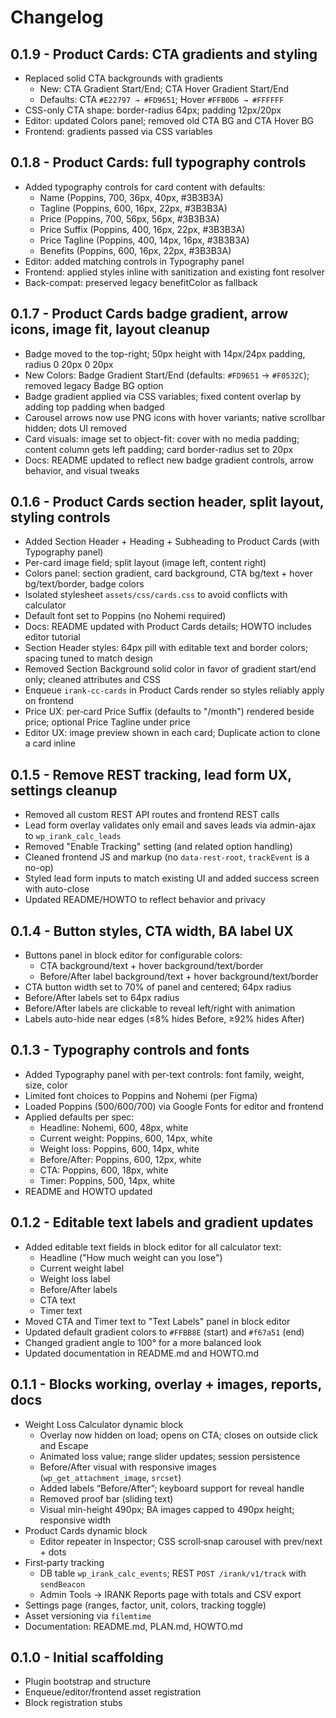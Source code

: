 # Changelog

## 0.1.9 - Product Cards: CTA gradients and styling
- Replaced solid CTA backgrounds with gradients
  - New: CTA Gradient Start/End; CTA Hover Gradient Start/End
  - Defaults: CTA `#E22797 → #FD9651`; Hover `#FFB0D6 → #FFFFFF`
- CSS-only CTA shape: border-radius 64px; padding 12px/20px
- Editor: updated Colors panel; removed old CTA BG and CTA Hover BG
- Frontend: gradients passed via CSS variables

## 0.1.8 - Product Cards: full typography controls
- Added typography controls for card content with defaults:
  - Name (Poppins, 700, 36px, 40px, #3B3B3A)
  - Tagline (Poppins, 600, 16px, 22px, #3B3B3A)
  - Price (Poppins, 700, 56px, 56px, #3B3B3A)
  - Price Suffix (Poppins, 400, 16px, 22px, #3B3B3A)
  - Price Tagline (Poppins, 400, 14px, 16px, #3B3B3A)
  - Benefits (Poppins, 600, 16px, 22px, #3B3B3A)
- Editor: added matching controls in Typography panel
- Frontend: applied styles inline with sanitization and existing font resolver
- Back-compat: preserved legacy benefitColor as fallback

## 0.1.7 - Product Cards badge gradient, arrow icons, image fit, layout cleanup
- Badge moved to the top-right; 50px height with 14px/24px padding, radius 0 20px 0 20px
- New Colors: Badge Gradient Start/End (defaults: `#FD9651` → `#F0532C`); removed legacy Badge BG option
- Badge gradient applied via CSS variables; fixed content overlap by adding top padding when badged
- Carousel arrows now use PNG icons with hover variants; native scrollbar hidden; dots UI removed
- Card visuals: image set to object-fit: cover with no media padding; content column gets left padding; card border-radius set to 20px
- Docs: README updated to reflect new badge gradient controls, arrow behavior, and visual tweaks

## 0.1.6 - Product Cards section header, split layout, styling controls
- Added Section Header + Heading + Subheading to Product Cards (with Typography panel)
- Per-card image field; split layout (image left, content right)
- Colors panel: section gradient, card background, CTA bg/text + hover bg/text/border, badge colors
- Isolated stylesheet `assets/css/cards.css` to avoid conflicts with calculator
- Default font set to Poppins (no Nohemi required)
- Docs: README updated with Product Cards details; HOWTO includes editor tutorial
 - Section Header styles: 64px pill with editable text and border colors; spacing tuned to match design
 - Removed Section Background solid color in favor of gradient start/end only; cleaned attributes and CSS
 - Enqueue `irank-cc-cards` in Product Cards render so styles reliably apply on frontend
 - Price UX: per‑card Price Suffix (defaults to "/month") rendered beside price; optional Price Tagline under price
 - Editor UX: image preview shown in each card; Duplicate action to clone a card inline

## 0.1.5 - Remove REST tracking, lead form UX, settings cleanup
- Removed all custom REST API routes and frontend REST calls
- Lead form overlay validates only email and saves leads via admin-ajax to `wp_irank_calc_leads`
- Removed "Enable Tracking" setting (and related option handling)
- Cleaned frontend JS and markup (no `data-rest-root`, `trackEvent` is a no-op)
- Styled lead form inputs to match existing UI and added success screen with auto-close
- Updated README/HOWTO to reflect behavior and privacy

## 0.1.4 - Button styles, CTA width, BA label UX
- Buttons panel in block editor for configurable colors:
  - CTA background/text + hover background/text/border
  - Before/After label background/text + hover background/text/border
- CTA button width set to 70% of panel and centered; 64px radius
- Before/After labels set to 64px radius
- Before/After labels are clickable to reveal left/right with animation
- Labels auto-hide near edges (≤8% hides Before, ≥92% hides After)

## 0.1.3 - Typography controls and fonts
- Added Typography panel with per-text controls: font family, weight, size, color
- Limited font choices to Poppins and Nohemi (per Figma)
- Loaded Poppins (500/600/700) via Google Fonts for editor and frontend
- Applied defaults per spec:
  - Headline: Nohemi, 600, 48px, white
  - Current weight: Poppins, 600, 14px, white
  - Weight loss: Poppins, 600, 14px, white
  - Before/After: Poppins, 600, 12px, white
  - CTA: Poppins, 600, 18px, white
  - Timer: Poppins, 500, 14px, white
- README and HOWTO updated

## 0.1.2 - Editable text labels and gradient updates
- Added editable text fields in block editor for all calculator text:
  - Headline ("How much weight can you lose")
  - Current weight label
  - Weight loss label
  - Before/After labels
  - CTA text
  - Timer text
- Moved CTA and Timer text to "Text Labels" panel in block editor
- Updated default gradient colors to `#FFBB8E` (start) and `#f67a51` (end)
- Changed gradient angle to 100° for a more balanced look
- Updated documentation in README.md and HOWTO.md

## 0.1.1 - Blocks working, overlay + images, reports, docs
- Weight Loss Calculator dynamic block
  - Overlay now hidden on load; opens on CTA; closes on outside click and Escape
  - Animated loss value; range slider updates; session persistence
  - Before/After visual with responsive images (`wp_get_attachment_image`, `srcset`)
  - Added labels “Before/After”; keyboard support for reveal handle
  - Removed proof bar (sliding text)
  - Visual min-height 490px; BA images capped to 490px height; responsive width
- Product Cards dynamic block
  - Editor repeater in Inspector; CSS scroll‑snap carousel with prev/next + dots
- First‑party tracking
  - DB table `wp_irank_calc_events`; REST `POST /irank/v1/track` with `sendBeacon`
  - Admin Tools → IRANK Reports page with totals and CSV export
- Settings page (ranges, factor, unit, colors, tracking toggle)
- Asset versioning via `filemtime`
- Documentation: README.md, PLAN.md, HOWTO.md

## 0.1.0 - Initial scaffolding
- Plugin bootstrap and structure
- Enqueue/editor/frontend asset registration
- Block registration stubs
